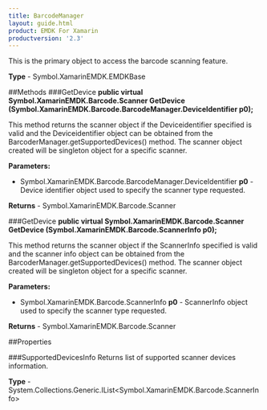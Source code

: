 ```yaml
---
title: BarcodeManager
layout: guide.html 
product: EMDK For Xamarin 
productversion: '2.3' 
---
```

This is the primary object to access the barcode scanning feature.

**Type** - Symbol.XamarinEMDK.EMDKBase

##Methods
###GetDevice
**public virtual Symbol.XamarinEMDK.Barcode.Scanner GetDevice (Symbol.XamarinEMDK.Barcode.BarcodeManager.DeviceIdentifier p0);**

This method returns the scanner object if the Deviceidentifier specified is valid and the Deviceidentifier object can be obtained from the BarcoderManager.getSupportedDevices() method. The scanner object created will be singleton object for a specific scanner.

**Parameters:** 

* Symbol.XamarinEMDK.Barcode.BarcodeManager.DeviceIdentifier **p0** - Device identifier object used to specify the scanner type requested.

**Returns** - Symbol.XamarinEMDK.Barcode.Scanner

###GetDevice
**public virtual Symbol.XamarinEMDK.Barcode.Scanner GetDevice (Symbol.XamarinEMDK.Barcode.ScannerInfo p0);**

This method returns the scanner object if the ScannerInfo specified is valid and the scanner info object can be obtained from the BarcoderManager.getSupportedDevices() method. The scanner object created will be singleton object for a specific scanner.

**Parameters:** 

* Symbol.XamarinEMDK.Barcode.ScannerInfo **p0** - ScannerInfo object used to specify the scanner type requested.

**Returns** - Symbol.XamarinEMDK.Barcode.Scanner

##Properties

###SupportedDevicesInfo
Returns list of supported scanner devices information.

**Type** - System.Collections.Generic.IList<Symbol.XamarinEMDK.Barcode.ScannerInfo>


